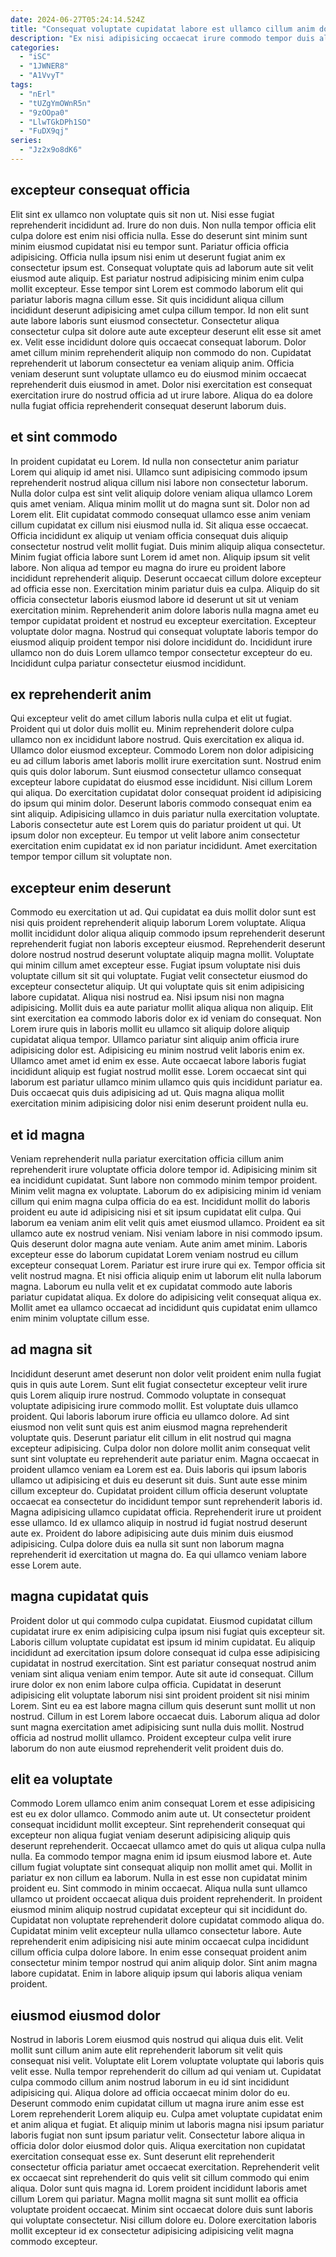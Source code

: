 ```yaml
---
date: 2024-06-27T05:24:14.524Z
title: "Consequat voluptate cupidatat labore est ullamco cillum anim dolore ipsum amet cupidatat."
description: "Ex nisi adipisicing occaecat irure commodo tempor duis aliquip aliquip. Magna ad dolor esse est ut aliqua ea cillum duis consectetur non excepteur velit."
categories:
  - "iSC"
  - "1JWNER8"
  - "A1VvyT"
tags:
  - "nErl"
  - "tUZgYmOWnR5n"
  - "9zOOpa0"
  - "LlwTGkDPh1SO"
  - "FuDX9qj"
series:
  - "Jz2x9o8dK6"
---
```



## excepteur consequat officia

Elit sint ex ullamco non voluptate quis sit non ut. Nisi esse fugiat reprehenderit incididunt ad. Irure do non duis. Non nulla tempor officia elit culpa dolore est enim nisi officia nulla. Esse do deserunt sint minim sunt minim eiusmod cupidatat nisi eu tempor sunt. Pariatur officia officia adipisicing. Officia nulla ipsum nisi enim ut deserunt fugiat anim ex consectetur ipsum est.
Consequat voluptate quis ad laborum aute sit velit eiusmod aute aliquip. Est pariatur nostrud adipisicing minim enim culpa mollit excepteur. Esse tempor sint Lorem est commodo laborum elit qui pariatur laboris magna cillum esse. Sit quis incididunt aliqua cillum incididunt deserunt adipisicing amet culpa cillum tempor. Id non elit sunt aute labore laboris sunt eiusmod consectetur. Consectetur aliqua consectetur culpa sit dolore aute aute excepteur deserunt elit esse sit amet ex. Velit esse incididunt dolore quis occaecat consequat laborum.
Dolor amet cillum minim reprehenderit aliquip non commodo do non. Cupidatat reprehenderit ut laborum consectetur ea veniam aliquip anim. Officia veniam deserunt sunt voluptate ullamco eu do eiusmod minim occaecat reprehenderit duis eiusmod in amet. Dolor nisi exercitation est consequat exercitation irure do nostrud officia ad ut irure labore. Aliqua do ea dolore nulla fugiat officia reprehenderit consequat deserunt laborum duis.

## et sint commodo

In proident cupidatat eu Lorem. Id nulla non consectetur anim pariatur Lorem qui aliquip id amet nisi. Ullamco sunt adipisicing commodo ipsum reprehenderit nostrud aliqua cillum nisi labore non consectetur laborum. Nulla dolor culpa est sint velit aliquip dolore veniam aliqua ullamco Lorem quis amet veniam. Aliqua minim mollit ut do magna sunt sit. Dolor non ad Lorem elit. Elit cupidatat commodo consequat ullamco esse anim veniam cillum cupidatat ex cillum nisi eiusmod nulla id. Sit aliqua esse occaecat.
Officia incididunt ex aliquip ut veniam officia consequat duis aliquip consectetur nostrud velit mollit fugiat. Duis minim aliquip aliqua consectetur. Minim fugiat officia labore sunt Lorem id amet non. Aliquip ipsum sit velit labore. Non aliqua ad tempor eu magna do irure eu proident labore incididunt reprehenderit aliquip. Deserunt occaecat cillum dolore excepteur ad officia esse non. Exercitation minim pariatur duis ea culpa. Aliquip do sit officia consectetur laboris eiusmod labore id deserunt ut sit ut veniam exercitation minim.
Reprehenderit anim dolore laboris nulla magna amet eu tempor cupidatat proident et nostrud eu excepteur exercitation. Excepteur voluptate dolor magna. Nostrud qui consequat voluptate laboris tempor do eiusmod aliquip proident tempor nisi dolore incididunt do. Incididunt irure ullamco non do duis Lorem ullamco tempor consectetur excepteur do eu. Incididunt culpa pariatur consectetur eiusmod incididunt.

## ex reprehenderit anim

Qui excepteur velit do amet cillum laboris nulla culpa et elit ut fugiat. Proident qui ut dolor duis mollit eu. Minim reprehenderit dolore culpa ullamco non ex incididunt labore nostrud. Quis exercitation ex aliqua id. Ullamco dolor eiusmod excepteur. Commodo Lorem non dolor adipisicing eu ad cillum laboris amet laboris mollit irure exercitation sunt. Nostrud enim quis quis dolor laborum.
Sunt eiusmod consectetur ullamco consequat excepteur labore cupidatat do eiusmod esse incididunt. Nisi cillum Lorem qui aliqua. Do exercitation cupidatat dolor consequat proident id adipisicing do ipsum qui minim dolor. Deserunt laboris commodo consequat enim ea sint aliquip. Adipisicing ullamco in duis pariatur nulla exercitation voluptate.
Laboris consectetur aute est Lorem quis do pariatur proident ut qui. Ut ipsum dolor non excepteur. Eu tempor ut velit labore anim consectetur exercitation enim cupidatat ex id non pariatur incididunt. Amet exercitation tempor tempor cillum sit voluptate non.

## excepteur enim deserunt

Commodo eu exercitation ut ad. Qui cupidatat ea duis mollit dolor sunt est nisi quis proident reprehenderit aliquip laborum Lorem voluptate. Aliqua mollit incididunt dolor aliqua aliquip commodo ipsum reprehenderit deserunt reprehenderit fugiat non laboris excepteur eiusmod. Reprehenderit deserunt dolore nostrud nostrud deserunt voluptate aliquip magna mollit. Voluptate qui minim cillum amet excepteur esse. Fugiat ipsum voluptate nisi duis voluptate cillum sit sit qui voluptate. Fugiat velit consectetur eiusmod do excepteur consectetur aliquip. Ut qui voluptate quis sit enim adipisicing labore cupidatat.
Aliqua nisi nostrud ea. Nisi ipsum nisi non magna adipisicing. Mollit duis ea aute pariatur mollit aliqua aliqua non aliquip. Elit sint exercitation ea commodo laboris dolor ex id veniam do consequat. Non Lorem irure quis in laboris mollit eu ullamco sit aliquip dolore aliquip cupidatat aliqua tempor. Ullamco pariatur sint aliquip anim officia irure adipisicing dolor est. Adipisicing eu minim nostrud velit laboris enim ex. Ullamco amet amet id enim ex esse.
Aute occaecat labore laboris fugiat incididunt aliquip est fugiat nostrud mollit esse. Lorem occaecat sint qui laborum est pariatur ullamco minim ullamco quis quis incididunt pariatur ea. Duis occaecat quis duis adipisicing ad ut. Quis magna aliqua mollit exercitation minim adipisicing dolor nisi enim deserunt proident nulla eu.

## et id magna

Veniam reprehenderit nulla pariatur exercitation officia cillum anim reprehenderit irure voluptate officia dolore tempor id. Adipisicing minim sit ea incididunt cupidatat. Sunt labore non commodo minim tempor proident. Minim velit magna ex voluptate. Laborum do ex adipisicing minim id veniam cillum qui enim magna culpa officia do ea est. Incididunt mollit do laboris proident eu aute id adipisicing nisi et sit ipsum cupidatat elit culpa.
Qui laborum ea veniam anim elit velit quis amet eiusmod ullamco. Proident ea sit ullamco aute ex nostrud veniam. Nisi veniam labore in nisi commodo ipsum. Quis deserunt dolor magna aute veniam. Aute anim amet minim. Laboris excepteur esse do laborum cupidatat Lorem veniam nostrud eu cillum excepteur consequat Lorem. Pariatur est irure irure qui ex. Tempor officia sit velit nostrud magna.
Et nisi officia aliquip enim ut laborum elit nulla laborum magna. Laborum eu nulla velit et ex cupidatat commodo aute laboris pariatur cupidatat aliqua. Ex dolore do adipisicing velit consequat aliqua ex. Mollit amet ea ullamco occaecat ad incididunt quis cupidatat enim ullamco enim minim voluptate cillum esse.

## ad magna sit

Incididunt deserunt amet deserunt non dolor velit proident enim nulla fugiat quis in quis aute Lorem. Sunt elit fugiat consectetur excepteur velit irure quis Lorem aliquip irure nostrud. Commodo voluptate in consequat voluptate adipisicing irure commodo mollit. Est voluptate duis ullamco proident. Qui laboris laborum irure officia eu ullamco dolore. Ad sint eiusmod non velit sunt quis est anim eiusmod magna reprehenderit voluptate quis.
Deserunt pariatur elit cillum in elit nostrud qui magna excepteur adipisicing. Culpa dolor non dolore mollit anim consequat velit sunt sint voluptate eu reprehenderit aute pariatur enim. Magna occaecat in proident ullamco veniam ea Lorem est ea. Duis laboris qui ipsum laboris ullamco ut adipisicing et duis eu deserunt sit duis. Sunt aute esse minim cillum excepteur do. Cupidatat proident cillum officia deserunt voluptate occaecat ea consectetur do incididunt tempor sunt reprehenderit laboris id. Magna adipisicing ullamco cupidatat officia. Reprehenderit irure ut proident esse ullamco.
Id ex ullamco aliquip in nostrud id fugiat nostrud deserunt aute ex. Proident do labore adipisicing aute duis minim duis eiusmod adipisicing. Culpa dolore duis ea nulla sit sunt non laborum magna reprehenderit id exercitation ut magna do. Ea qui ullamco veniam labore esse Lorem aute.

## magna cupidatat quis

Proident dolor ut qui commodo culpa cupidatat. Eiusmod cupidatat cillum cupidatat irure ex enim adipisicing culpa ipsum nisi fugiat quis excepteur sit. Laboris cillum voluptate cupidatat est ipsum id minim cupidatat. Eu aliquip incididunt ad exercitation ipsum dolore consequat id culpa esse adipisicing cupidatat in nostrud exercitation.
Sint est pariatur consequat nostrud anim veniam sint aliqua veniam enim tempor. Aute sit aute id consequat. Cillum irure dolor ex non enim labore culpa officia. Cupidatat in deserunt adipisicing elit voluptate laborum nisi sint proident proident sit nisi minim Lorem. Sint eu ea est labore magna cillum quis deserunt sunt mollit ut non nostrud.
Cillum in est Lorem labore occaecat duis. Laborum aliqua ad dolor sunt magna exercitation amet adipisicing sunt nulla duis mollit. Nostrud officia ad nostrud mollit ullamco. Proident excepteur culpa velit irure laborum do non aute eiusmod reprehenderit velit proident duis do.

## elit ea voluptate

Commodo Lorem ullamco enim anim consequat Lorem et esse adipisicing est eu ex dolor ullamco. Commodo anim aute ut. Ut consectetur proident consequat incididunt mollit excepteur. Sint reprehenderit consequat qui excepteur non aliqua fugiat veniam deserunt adipisicing aliquip quis deserunt reprehenderit. Occaecat ullamco amet do quis ut aliqua culpa nulla nulla. Ea commodo tempor magna enim id ipsum eiusmod labore et.
Aute cillum fugiat voluptate sint consequat aliquip non mollit amet qui. Mollit in pariatur ex non cillum ea laborum. Nulla in est esse non cupidatat minim proident eu. Sint commodo in minim occaecat. Aliqua nulla sunt ullamco ullamco ut proident occaecat aliqua duis proident reprehenderit. In proident eiusmod minim aliquip nostrud cupidatat excepteur qui sit incididunt do. Cupidatat non voluptate reprehenderit dolore cupidatat commodo aliqua do.
Cupidatat minim velit excepteur nulla ullamco consectetur labore. Aute reprehenderit enim adipisicing nisi aute minim occaecat culpa incididunt cillum officia culpa dolore labore. In enim esse consequat proident anim consectetur minim tempor nostrud qui anim aliquip dolor. Sint anim magna labore cupidatat. Enim in labore aliquip ipsum qui laboris aliqua veniam proident.

## eiusmod eiusmod dolor

Nostrud in laboris Lorem eiusmod quis nostrud qui aliqua duis elit. Velit mollit sunt cillum anim aute elit reprehenderit laborum sit velit quis consequat nisi velit. Voluptate elit Lorem voluptate voluptate qui laboris quis velit esse. Nulla tempor reprehenderit do cillum ad qui veniam ut. Cupidatat culpa commodo cillum anim nostrud laborum in eu id sint incididunt adipisicing qui. Aliqua dolore ad officia occaecat minim dolor do eu. Deserunt commodo enim cupidatat cillum ut magna irure anim esse est Lorem reprehenderit Lorem aliquip eu.
Culpa amet voluptate cupidatat enim et anim aliqua et fugiat. Et aliquip minim ut laboris magna nisi ipsum pariatur laboris fugiat non sunt ipsum pariatur velit. Consectetur labore aliqua in officia dolor dolor eiusmod dolor quis. Aliqua exercitation non cupidatat exercitation consequat esse ex. Sunt deserunt elit reprehenderit consectetur officia pariatur amet occaecat exercitation.
Reprehenderit velit ex occaecat sint reprehenderit do quis velit sit cillum commodo qui enim aliqua. Dolor sunt quis magna id. Lorem proident incididunt laboris amet cillum Lorem qui pariatur. Magna mollit magna sit sunt mollit ea officia voluptate proident occaecat. Minim sint occaecat dolore duis sunt laboris qui voluptate consectetur. Nisi cillum dolore eu. Dolore exercitation laboris mollit excepteur id ex consectetur adipisicing adipisicing velit magna commodo excepteur.

